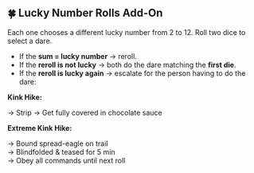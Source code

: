 ## 🍀 Lucky Number Rolls Add-On

Each one chooses a different lucky number from 2 to 12.
Roll two dice to select a dare.

- If the **sum = lucky number** → reroll.
- If the **reroll is not lucky** → both do the dare matching the **first die**.
- If the **reroll is lucky again** → escalate for the person having to do the dare:

**Kink Hike:**  

→ Strip
→ Get fully covered in chocolate sauce

**Extreme Kink Hike:**

→ Bound spread-eagle on trail  
→ Blindfolded & teased for 5 min  
→ Obey all commands until next roll
